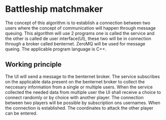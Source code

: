 # Battleship matchmaker
The concept of this algorithm is to establish a connection between two users where the concept of communication will happen through message queuing. 
This algorithm will use 2 programs one is called the service and the other is called de user interface(UI), these two will be in connection through a broker called benternet.
ZeroMQ will be used for message queing. The applicable program language is C++.

## Working principle
The UI will send a message to the benternet broker. The service subscribes on the applicable data present on the benternet broker to collect the neccesary information from a single or multiple users.
When the service collected the needed data from multiple user the UI shall receive a choice to connect randomly or by choice with another player. 
The connection between two players will be possible by subscription ons usernames.
When the connection is established. The coordinates to attack the other player can be entered.

